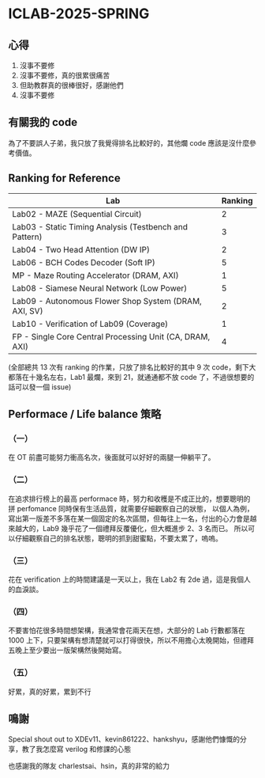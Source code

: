 # ICLAB-2025-SPRING
## 心得
1. 沒事不要修
2. 沒事不要修，真的很累很痛苦
3. 但助教群真的很棒很好，感謝他們
4. 沒事不要修

## 有關我的 code
為了不要誤人子弟，我只放了我覺得排名比較好的，其他爛 code 應該是沒什麼參考價值。

## Ranking for Reference
| Lab  | Ranking |
| ------------------------------------------- | -- |
| Lab02 - MAZE (Sequential Circuit)                 | 2  |
| Lab03 - Static Timing Analysis (Testbench and Pattern)             | 3  |
| Lab04 - Two Head Attention (DW IP)                 | 2  |
| Lab06 - BCH Codes Decoder (Soft IP)                  | 5  |
| MP    - Maze Routing Accelerator (DRAM, AXI)           | 1  |
| Lab08 - Siamese Neural Network (Low Power)             | 5  |
| Lab09 - Autonomous Flower Shop System (DRAM, AXI, SV)      | 2  |
| Lab10 - Verification of Lab09 (Coverage)              | 1  |
| FP    - Single Core Central Processing Unit (CA, DRAM, AXI) | 4  |

(全部總共 13 次有 ranking 的作業，只放了排名比較好的其中 9 次 code，剩下大都落在十幾名左右，Lab1 最爛，來到 21，就通通都不放 code 了，不過很想要的話可以發一個 issue)

## Performace / Life balance 策略
### （一）

在 OT 前盡可能努力衝高名次，後面就可以好好的兩腿一伸躺平了。

### （二）

在追求排行榜上的最高 performace 時，努力和收穫是不成正比的，想要聰明的拼 perfomance 同時保有生活品質，就需要仔細觀察自己的狀態，
以個人為例，寫出第一版差不多落在某一個固定的名次區間，但每往上一名，付出的心力會是越來越大的，Lab9 幾乎花了一個禮拜反覆優化，但大概進步 2、3 名而已。
所以可以仔細觀察自己的排名狀態，聰明的抓到甜蜜點，不要太累了，嗚嗚。

### （三）
花在 verification 上的時間建議是一天以上，我在 Lab2 有 2de 過，這是我個人的血淚談。

### （四）
不要害怕花很多時間想架構，我通常會花兩天在想，大部分的 Lab 行數都落在 1000 上下，只要架構有想清楚就可以打得很快，所以不用擔心太晚開始，但禮拜五晚上至少要出一版架構然後開始寫。

### （五）
好累，真的好累，累到不行


## 鳴謝
Special shout out to XDEv11、kevin861222、hankshyu，感謝他們慷慨的分享，教了我怎麼寫 verilog 和修課的心態

也感謝我的隊友 charlestsai、hsin，真的非常的給力
